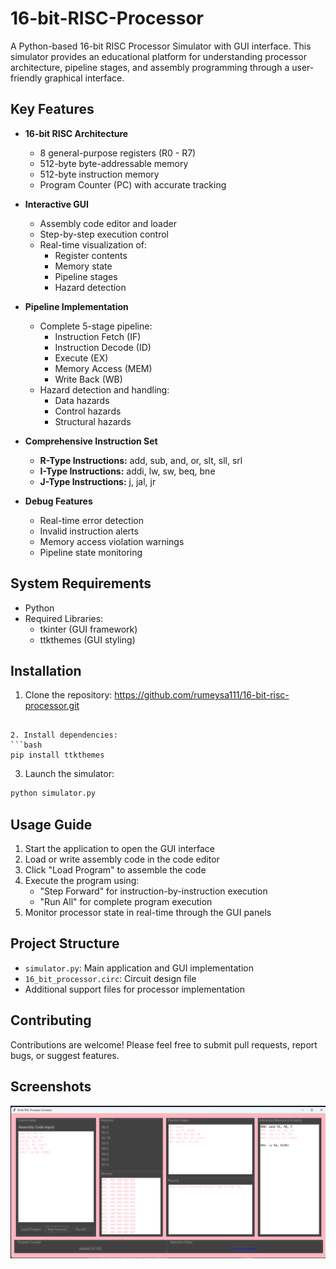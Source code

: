 # 16-bit-RISC-Processor
A Python-based 16-bit RISC Processor Simulator with GUI interface. This simulator provides an educational platform for understanding processor architecture, pipeline stages, and assembly programming through a user-friendly graphical interface.

## Key Features
- **16-bit RISC Architecture**
  - 8 general-purpose registers (R0 - R7)
  - 512-byte byte-addressable memory
  - 512-byte instruction memory
  - Program Counter (PC) with accurate tracking

- **Interactive GUI**
  - Assembly code editor and loader
  - Step-by-step execution control
  - Real-time visualization of:
    - Register contents
    - Memory state
    - Pipeline stages
    - Hazard detection

- **Pipeline Implementation**
  - Complete 5-stage pipeline:
    - Instruction Fetch (IF)
    - Instruction Decode (ID)
    - Execute (EX)
    - Memory Access (MEM)
    - Write Back (WB)
  - Hazard detection and handling:
    - Data hazards
    - Control hazards
    - Structural hazards

- **Comprehensive Instruction Set**
  - **R-Type Instructions:** add, sub, and, or, slt, sll, srl
  - **I-Type Instructions:** addi, lw, sw, beq, bne
  - **J-Type Instructions:** j, jal, jr

- **Debug Features**
  - Real-time error detection
  - Invalid instruction alerts
  - Memory access violation warnings
  - Pipeline state monitoring

## System Requirements
- Python 
- Required Libraries:
  - tkinter (GUI framework)
  - ttkthemes (GUI styling)

## Installation

1. Clone the repository:
https://github.com/rumeysa111/16-bit-risc-processor.git
```

2. Install dependencies:
```bash
pip install ttkthemes
```

3. Launch the simulator:
```bash
python simulator.py
```

## Usage Guide
1. Start the application to open the GUI interface
2. Load or write assembly code in the code editor
3. Click "Load Program" to assemble the code
4. Execute the program using:
   - "Step Forward" for instruction-by-instruction execution
   - "Run All" for complete program execution
5. Monitor processor state in real-time through the GUI panels

## Project Structure
- `simulator.py`: Main application and GUI implementation
- `16_bit_processor.circ`: Circuit design file
- Additional support files for processor implementation

## Contributing
Contributions are welcome! Please feel free to submit pull requests, report bugs, or suggest features.

## Screenshots
![Screenshot](./images/screenshot.png)

